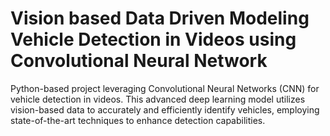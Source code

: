 # Vision based Data Driven Modeling Vehicle Detection in Videos using Convolutional Neural Network
Python-based project leveraging Convolutional Neural Networks (CNN) for vehicle detection in videos. This advanced deep learning model utilizes vision-based data to accurately and efficiently identify vehicles, employing state-of-the-art techniques to enhance detection capabilities.
